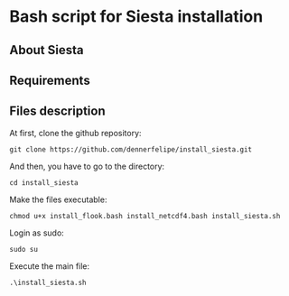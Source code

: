 # Bash script for Siesta installation

## About Siesta

## Requirements

## Files description

At first, clone the github repository:

```
git clone https://github.com/dennerfelipe/install_siesta.git 
```

And then, you have to go to the directory:

```
cd install_siesta
```

Make the files executable:

```
chmod u+x install_flook.bash install_netcdf4.bash install_siesta.sh  
```

Login as sudo:

```
sudo su
```

Execute the main file:

```
.\install_siesta.sh  
```
